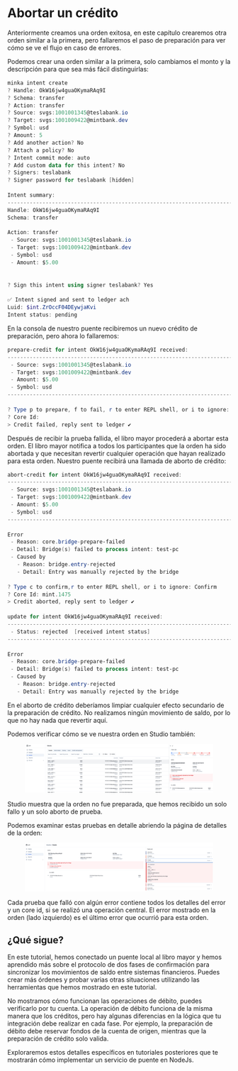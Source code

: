 # Abortar un crédito

Anteriormente creamos una orden exitosa, en este capítulo crearemos otra orden similar a la primera, pero fallaremos el paso de preparación para ver cómo se ve el flujo en caso de errores.

Podemos crear una orden similar a la primera, solo cambiamos el monto y la descripción para que sea más fácil distinguirlas:

```powershell
minka intent create
? Handle: OkW16jw4guaOKymaRAq9I
? Schema: transfer
? Action: transfer
? Source: svgs:1001001345@teslabank.io
? Target: svgs:1001009422@mintbank.dev
? Symbol: usd
? Amount: 5
? Add another action? No
? Attach a policy? No
? Intent commit mode: auto
? Add custom data for this intent? No
? Signers: teslabank
? Signer password for teslabank [hidden]

Intent summary:
---------------------------------------------------------------------------
Handle: OkW16jw4guaOKymaRAq9I
Schema: transfer

Action: transfer
 - Source: svgs:1001001345@teslabank.io
 - Target: svgs:1001009422@mintbank.dev
 - Symbol: usd
 - Amount: $5.00


? Sign this intent using signer teslabank? Yes

✅ Intent signed and sent to ledger ach
Luid: $int.ZrOccF04DEywjaKvi
Intent status: pending
```

En la consola de nuestro puente recibiremos un nuevo crédito de preparación, pero ahora lo fallaremos:

```powershell
prepare-credit for intent OkW16jw4guaOKymaRAq9I received:
---------------------------------------------------------------------------
 - Source: svgs:1001001345@teslabank.io
 - Target: svgs:1001009422@mintbank.dev
 - Amount: $5.00
 - Symbol: usd
---------------------------------------------------------------------------

? Type p to prepare, f to fail, r to enter REPL shell, or i to ignore: Fail
? Core Id:
> Credit failed, reply sent to ledger ✔
```

Después de recibir la prueba fallida, el libro mayor procederá a abortar esta orden. El libro mayor notifica a todos los participantes que la orden ha sido abortada y que necesitan revertir cualquier operación que hayan realizado para esta orden. Nuestro puente recibirá una llamada de aborto de crédito:

```powershell
abort-credit for intent OkW16jw4guaOKymaRAq9I received:
---------------------------------------------------------------------------
 - Source: svgs:1001001345@teslabank.io
 - Target: svgs:1001009422@mintbank.dev
 - Amount: $5.00
 - Symbol: usd
---------------------------------------------------------------------------

Error
 - Reason: core.bridge-prepare-failed
 - Detail: Bridge(s) failed to process intent: test-pc
 - Caused by
   - Reason: bridge.entry-rejected
   - Detail: Entry was manually rejected by the bridge

? Type c to confirm,r to enter REPL shell, or i to ignore: Confirm
? Core Id: mint.1475
> Credit aborted, reply sent to ledger ✔

update for intent OkW16jw4guaOKymaRAq9I received:
---------------------------------------------------------------------------
 - Status: rejected  [received intent status]
---------------------------------------------------------------------------

Error
 - Reason: core.bridge-prepare-failed
 - Detail: Bridge(s) failed to process intent: test-pc
 - Caused by
   - Reason: bridge.entry-rejected
   - Detail: Entry was manually rejected by the bridge
```

En el aborto de crédito deberíamos limpiar cualquier efecto secundario de la preparación de crédito. No realizamos ningún movimiento de saldo, por lo que no hay nada que revertir aquí.

Podemos verificar cómo se ve nuestra orden en Studio también:

<figure><img src="../../.gitbook/assets/image (31).png" alt=""><figcaption></figcaption></figure>

Studio muestra que la orden no fue preparada, que hemos recibido un solo fallo y un solo aborto de prueba.

Podemos examinar estas pruebas en detalle abriendo la página de detalles de la orden:

<figure><img src="../../.gitbook/assets/image (32).png" alt=""><figcaption></figcaption></figure>

Cada prueba que falló con algún error contiene todos los detalles del error y un core id, si se realizó una operación central. El error mostrado en la orden (lado izquierdo) es el último error que ocurrió para esta orden.

## ¿Qué sigue?

En este tutorial, hemos conectado un puente local al libro mayor y hemos aprendido más sobre el protocolo de dos fases de confirmación para sincronizar los movimientos de saldo entre sistemas financieros. Puedes crear más órdenes y probar varias otras situaciones utilizando las herramientas que hemos mostrado en este tutorial.

No mostramos cómo funcionan las operaciones de débito, puedes verificarlo por tu cuenta. La operación de débito funciona de la misma manera que los créditos, pero hay algunas diferencias en la lógica que tu integración debe realizar en cada fase. Por ejemplo, la preparación de débito debe reservar fondos de la cuenta de origen, mientras que la preparación de crédito solo valida.

Exploraremos estos detalles específicos en tutoriales posteriores que te mostrarán cómo implementar un servicio de puente en NodeJs.

